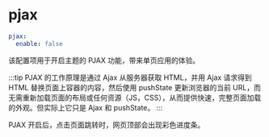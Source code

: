 # pjax   

```yaml
pjax:
  enable: false  
```
该配置项用于开启主题的 PJAX 功能，带来单页应用的体验。

:::tip
PJAX 的工作原理是通过 Ajax 从服务器获取 HTML，并用 Ajax 请求得到 HTML 替换页面上容器的内容，然后使用 pushState 更新浏览器的当前 URL，而无需重新加载页面的布局或任何资源（JS，CSS），从而提供快速，完整页面加载的外观。但实际上它只是 Ajax 和 pushState。
:::

PJAX 开启后，点击页面跳转时，网页顶部会出现彩色进度条。

